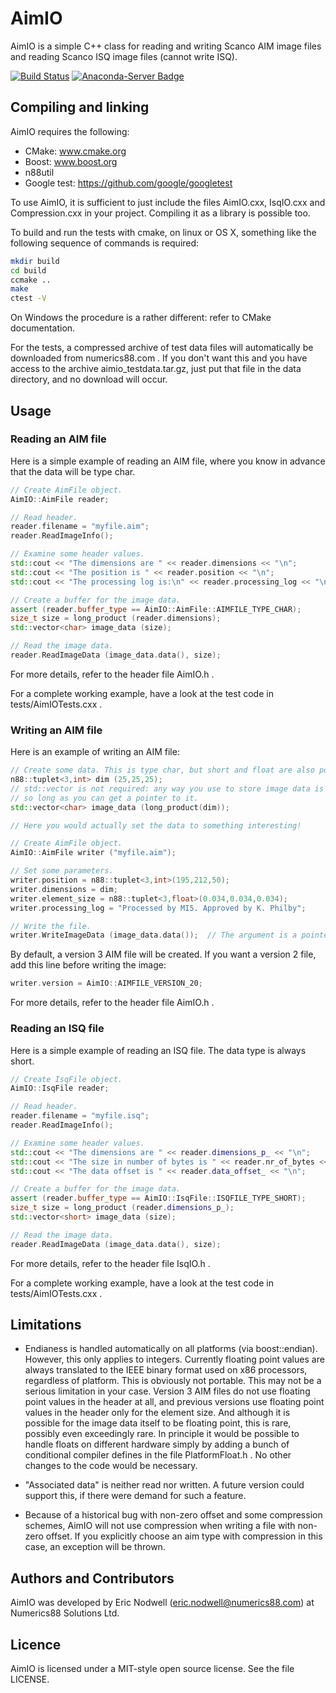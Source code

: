 # AimIO

AimIO is a simple C++ class for reading and writing Scanco AIM image files and reading Scanco ISQ image files (cannot write ISQ). 

[![Build Status](https://dev.azure.com/babesler/n88/_apis/build/status/Numerics88.AimIO?branchName=master)](https://dev.azure.com/babesler/n88/_build/latest?definitionId=8&branchName=master)
[![Anaconda-Server Badge](https://anaconda.org/numerics88/aimio/badges/installer/conda.svg)](https://anaconda.org/Numerics88/aimio)

## Compiling and linking

AimIO requires the following:

  * CMake: www.cmake.org
  * Boost: www.boost.org
  * n88util
  * Google test: https://github.com/google/googletest

To use AimIO, it is sufficient to just include the files AimIO.cxx, IsqIO.cxx
and Compression.cxx in your project. Compiling it as a library is possible too.

To build and run the tests with cmake, on linux or OS X, something like the
following sequence of commands is required:

```sh
mkdir build
cd build
ccmake ..
make
ctest -V
```

On Windows the procedure is a rather different: refer to CMake documentation.

For the tests, a compressed archive of test data files will automatically
be downloaded from numerics88.com . If you don't want this and you have access
to the archive aimio_testdata.tar.gz, just put that file in the data directory,
and no download will occur.


## Usage

### Reading an AIM file

Here is a simple example of reading an AIM file, where you know in advance that the
data will be type char.

```C++
// Create AimFile object.
AimIO::AimFile reader;

// Read header.
reader.filename = "myfile.aim";
reader.ReadImageInfo();

// Examine some header values.
std::cout << "The dimensions are " << reader.dimensions << "\n";
std::cout << "The position is " << reader.position << "\n";
std::cout << "The processing log is:\n" << reader.processing_log << "\n";

// Create a buffer for the image data.
assert (reader.buffer_type == AimIO::AimFile::AIMFILE_TYPE_CHAR);
size_t size = long_product (reader.dimensions);
std::vector<char> image_data (size);

// Read the image data.
reader.ReadImageData (image_data.data(), size);
```

For more details, refer to the header file AimIO.h .

For a complete working example, have a look at the test code in tests/AimIOTests.cxx .


### Writing an AIM file

Here is an example of writing an AIM file:

```C++
// Create some data. This is type char, but short and float are also possible
n88::tuplet<3,int> dim (25,25,25);
// std::vector is not required: any way you use to store image data is OK,
// so long as you can get a pointer to it.
std::vector<char> image_data (long_product(dim));

// Here you would actually set the data to something interesting!

// Create AimFile object.
AimIO::AimFile writer ("myfile.aim");

// Set some parameters.
writer.position = n88::tuplet<3,int>(195,212,50);
writer.dimensions = dim;
writer.element_size = n88::tuplet<3,float>(0.034,0.034,0.034);
writer.processing_log = "Processed by MI5. Approved by K. Philby";

// Write the file.
writer.WriteImageData (image_data.data());  // The argument is a pointer to const char (or short or float)
```

By default, a version 3 AIM file will be created. If you want a version 2 file,
add this line before writing the image:

```C++
writer.version = AimIO::AIMFILE_VERSION_20;
```

For more details, refer to the header file AimIO.h .

### Reading an ISQ file

Here is a simple example of reading an ISQ file. The data type is always short.

```C++
// Create IsqFile object.
AimIO::IsqFile reader;

// Read header.
reader.filename = "myfile.isq";
reader.ReadImageInfo();

// Examine some header values.
std::cout << "The dimensions are " << reader.dimensions_p_ << "\n";
std::cout << "The size in number of bytes is " << reader.nr_of_bytes << "\n";
std::cout << "The data offset is " << reader.data_offset_ << "\n";

// Create a buffer for the image data.
assert (reader.buffer_type == AimIO::IsqFile::ISQFILE_TYPE_SHORT);
size_t size = long_product (reader.dimensions_p_);
std::vector<short> image_data (size);

// Read the image data.
reader.ReadImageData (image_data.data(), size);
```

For more details, refer to the header file IsqIO.h .

For a complete working example, have a look at the test code in tests/AimIOTests.cxx .

## Limitations

* Endianess is handled automatically on all platforms (via boost::endian). However,
  this only applies to integers. Currently floating point values are always
  translated to the IEEE binary format used on x86 processors, regardless of platform.
  This is obviously not
  portable. This may not be a serious limitation in your case. Version 3 AIM
  files do not use floating point values in the header at all, and previous
  versions use floating point values in the header only for the element size.
  And although it is possible for the image data itself to be floating point,
  this is rare, possibly even exceedingly rare. In principle it would be
  possible to handle floats on different hardware simply by adding a bunch of
  conditional compiler defines in the file PlatformFloat.h . No other changes to
  the code would be necessary.

* "Associated data" is neither read nor written. A future version could support this,
  if there were demand for such a feature.

* Because of a historical bug with non-zero offset and some compression schemes,
  AimIO will not use compression when writing a file with non-zero
  offset. If you explicitly choose an aim type with compression in this case,
  an exception will be thrown.

## Authors and Contributors

AimIO was developed by Eric Nodwell (eric.nodwell@numerics88.com) at Numerics88
Solutions Ltd.


## Licence

AimIO is licensed under a MIT-style open source license. See the file LICENSE.
